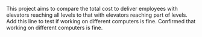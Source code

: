 This project aims to compare the total cost to deliver employees with elevators reaching all levels to that with elevators reaching part of levels.
Add this line to test if working on different computers is fine.
Confirmed that working on different computers is fine.